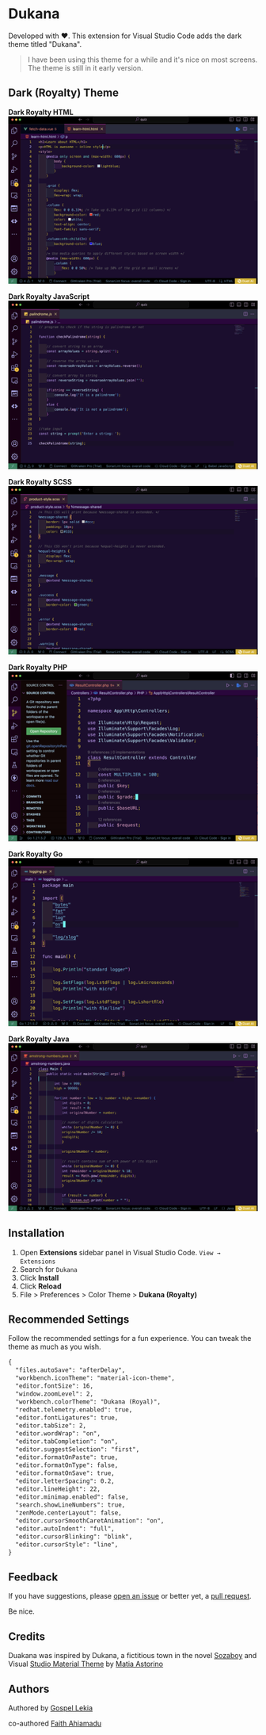# Dukana

Developed with ❤️. This extension for Visual Studio Code adds the dark theme titled "Dukana".

> I have been using this theme for a while and it's nice on most screens. The theme is still in it early version.

## Dark (Royalty) Theme

**Dark Royalty HTML**
![HTML](https://raw.githubusercontent.com/Yigaue/vscode-dukana/main/images/royalty-html.png)

**Dark Royalty JavaScript**
![JavaScript](https://raw.githubusercontent.com/Yigaue/vscode-dukana/main/images/royalty-javascript.png)

**Dark Royalty SCSS**
![SCSS](https://raw.githubusercontent.com/Yigaue/vscode-dukana/main/images/royalty-scss.png)

**Dark Royalty PHP**
![PHP](https://raw.githubusercontent.com/Yigaue/vscode-dukana/main/images/royalty-php.png)

**Dark Royalty Go**
![Go](https://raw.githubusercontent.com/Yigaue/vscode-dukana/main/images/royalty-go.png)

**Dark Royalty Java**
![Java](https://raw.githubusercontent.com/Yigaue/vscode-dukana/main/images/royalty-java.png)

## Installation

1. Open **Extensions** sidebar panel in Visual Studio Code. `View → Extensions`
2. Search for `Dukana`
3. Click **Install**
4. Click **Reload**
5. File > Preferences > Color Theme > **Dukana (Royalty)**

## Recommended Settings

Follow the recommended settings for a fun experience. You can tweak the theme as much as you wish.
```
{
  "files.autoSave": "afterDelay",
  "workbench.iconTheme": "material-icon-theme",
  "editor.fontSize": 16,
  "window.zoomLevel": 2,
  "workbench.colorTheme": "Dukana (Royal)",
  "redhat.telemetry.enabled": true,
  "editor.fontLigatures": true,
  "editor.tabSize": 2,
  "editor.wordWrap": "on",
  "editor.tabCompletion": "on",
  "editor.suggestSelection": "first",
  "editor.formatOnPaste": true,
  "editor.formatOnType": false,
  "editor.formatOnSave": true,
  "editor.letterSpacing": 0.2,
  "editor.lineHeight": 22,
  "editor.minimap.enabled": false,
  "search.showLineNumbers": true,
  "zenMode.centerLayout": false,
  "editor.cursorSmoothCaretAnimation": "on",
  "editor.autoIndent": "full",
  "editor.cursorBlinking": "blink",
  "editor.cursorStyle": "line",
}
```

## Feedback

If you have suggestions, please [open an issue](https://github.com/Yigaue/vscode-dukana/issues) or better yet, a [pull request](https://github.com/Yigaue/vscode-dukana/pulls).

Be nice.

## Credits

Duakana was inspired by Dukana, a fictitious town in the novel [Sozaboy](https://www.goodreads.com/book/show/880196.Sozaboy) and Visual [Studio Material Theme](https://marketplace.visualstudio.com/items?itemName=Equinusocio.vsc-material-theme) by [Matia Astorino](https://www.astorinomattia.com/)

## Authors

Authored by [Gospel Lekia](https://www.linkedin.com/in/gospel-lekia)

co-authored [Faith Ahiamadu](https://www.linkedin.com/in/faith-ahiamadu)
